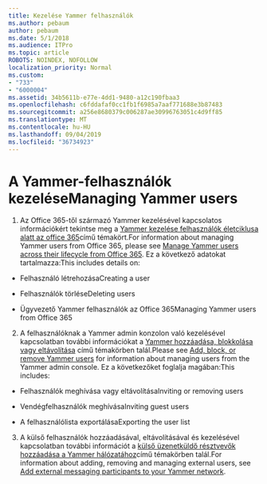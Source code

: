 ```yaml
---
title: Kezelése Yammer felhasználók
ms.author: pebaum
author: pebaum
ms.date: 5/1/2018
ms.audience: ITPro
ms.topic: article
ROBOTS: NOINDEX, NOFOLLOW
localization_priority: Normal
ms.custom:
- "733"
- "6000004"
ms.assetid: 34b5611b-e77e-4dd1-9480-a12c190fbaa3
ms.openlocfilehash: c6fddafaf0cc1fb1f6985a7aaf771688e3b87483
ms.sourcegitcommit: a256e8680379c006287ae30996763051c4d9ff85
ms.translationtype: MT
ms.contentlocale: hu-HU
ms.lasthandoff: 09/04/2019
ms.locfileid: "36734923"
---
```

# <a name="managing-yammer-users"></a><span data-ttu-id="8e5ee-102">A Yammer-felhasználók kezelése</span><span class="sxs-lookup"><span data-stu-id="8e5ee-102">Managing Yammer users</span></span>

1. <span data-ttu-id="8e5ee-103">Az Office 365-től származó Yammer kezelésével kapcsolatos információkért tekintse meg a [Yammer kezelése felhasználók életciklusa alatt az office 365](https://docs.microsoft.com/yammer/manage-yammer-users/manage-users-across-their-lifecycle)című témakört.</span><span class="sxs-lookup"><span data-stu-id="8e5ee-103">For information about managing Yammer users from Office 365, please see [Manage Yammer users across their lifecycle from Office 365](https://docs.microsoft.com/yammer/manage-yammer-users/manage-users-across-their-lifecycle).</span></span> <span data-ttu-id="8e5ee-104">Ez a következő adatokat tartalmazza:</span><span class="sxs-lookup"><span data-stu-id="8e5ee-104">This includes details on:</span></span>

  - <span data-ttu-id="8e5ee-105">Felhasználó létrehozása</span><span class="sxs-lookup"><span data-stu-id="8e5ee-105">Creating a user</span></span>

  - <span data-ttu-id="8e5ee-106">Felhasználók törlése</span><span class="sxs-lookup"><span data-stu-id="8e5ee-106">Deleting users</span></span>

  - <span data-ttu-id="8e5ee-107">Ügyvezető Yammer felhasználók az Office 365</span><span class="sxs-lookup"><span data-stu-id="8e5ee-107">Managing Yammer users from Office 365</span></span>

2. <span data-ttu-id="8e5ee-108">A felhasználóknak a Yammer admin konzolon való kezelésével kapcsolatban további információkat a [Yammer hozzáadása, blokkolása vagy eltávolítása](http://alchemyportal.azurewebsites.net/Rule/ManageYammer%20users%20across%20their%20lifecycle%20from%20Office%20365) című témakörben talál.</span><span class="sxs-lookup"><span data-stu-id="8e5ee-108">Please see [Add, block, or remove Yammer users](http://alchemyportal.azurewebsites.net/Rule/ManageYammer%20users%20across%20their%20lifecycle%20from%20Office%20365) for information about managing users from the Yammer admin console.</span></span> <span data-ttu-id="8e5ee-109">Ez a következőket foglalja magában:</span><span class="sxs-lookup"><span data-stu-id="8e5ee-109">This includes:</span></span>

  - <span data-ttu-id="8e5ee-110">Felhasználók meghívása vagy eltávolítása</span><span class="sxs-lookup"><span data-stu-id="8e5ee-110">Inviting or removing users</span></span>

  - <span data-ttu-id="8e5ee-111">Vendégfelhasználók meghívása</span><span class="sxs-lookup"><span data-stu-id="8e5ee-111">Inviting guest users</span></span>

  - <span data-ttu-id="8e5ee-112">A felhasználólista exportálása</span><span class="sxs-lookup"><span data-stu-id="8e5ee-112">Exporting the user list</span></span>

3. <span data-ttu-id="8e5ee-113">A külső felhasználók hozzáadásával, eltávolításával és kezelésével kapcsolatban további információt a [külső üzenetküldő résztvevők hozzáadása a Yammer hálózatához](https://docs.microsoft.com/yammer/work-with-external-users/add-external-participants)című témakörben talál.</span><span class="sxs-lookup"><span data-stu-id="8e5ee-113">For information about adding, removing and managing external users, see [Add external messaging participants to your Yammer network](https://docs.microsoft.com/yammer/work-with-external-users/add-external-participants).</span></span>
